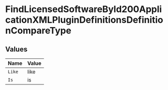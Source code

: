 # FindLicensedSoftwareById200ApplicationXMLPluginDefinitionsDefinitionCompareType


## Values

| Name   | Value  |
| ------ | ------ |
| `Like` | like   |
| `Is`   | is     |